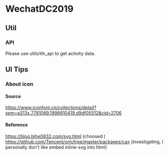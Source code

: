 # WechatDC2019


## Util
### API
Please use utils/tih_api to get activity data.


## UI Tips
### About icon
#### Source 
https://www.iconfont.cn/collections/detail?spm=a313x.7781069.1998910419.d9df05512&cid=2706
#### Reference
https://blog.bihe0832.com/svg.html  (choosed )
https://github.com/Tencent/omi/tree/master/packages/cax (investigating, I personally don't like embed inline-svg into html)